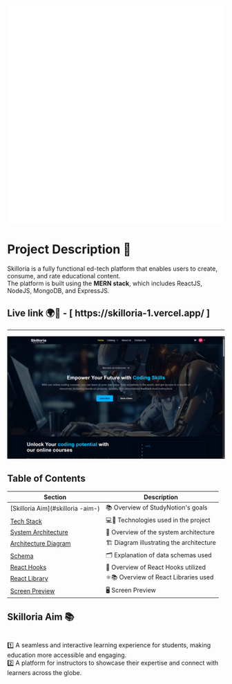 <img  src='https://github.com/Shreebhalerao/Skilloria.1/blob/main/frontend/src/assets/Logo/logo.png'/>


# Project Description 📝
 Skilloria is a fully functional ed-tech platform that enables users to create, consume, and rate educational content. <br/>
The platform is built using the **MERN stack**, which includes ReactJS, NodeJS, MongoDB, and ExpressJS.


<h2>Live link 🌍📡 - [  https://skilloria-1.vercel.app/  ]</h2>
<hr/>

<img  src='https://github.com/Shreebhalerao/Skilloria.1/blob/main/sc/home.png'/>



## Table of Contents


| Section                 | Description                                  |
|-------------------------|----------------------------------------------|
| [Skilloria Aim](#skilloria -aim-)        | 📚 Overview of StudyNotion's goals            |
| [Tech Stack](#tech-stack-)             | 💻🔧 Technologies used in the project         |
| [System Architecture](#system-architecture-)    | 🏰 Overview of the system architecture      |
| [Architecture Diagram](#architecture-diagram-)   | 🏗️ Diagram illustrating the architecture   |
| [Schema](#schema-)                  | 🗂 Explanation of data schemas used          |
| [React Hooks](#react-hooks-)            | 🎣 Overview of React Hooks utilized          |
| [React Library](#react-library-)         | ⚛️📚 Overview of React Libraries used        |
| [Screen Preview](#screen-preview-)         | 🖥️ Screen Preview        |



## Skilloria Aim 📚 
<br/>
1️⃣ A seamless and interactive learning experience for students, making education more accessible and engaging.<br/>
2️⃣ A platform for instructors to showcase their expertise and connect with learners across the globe.<br/>

<br/>
<br/>
